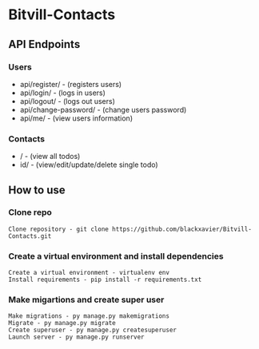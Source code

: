 # Bitvill-Contacts

## API Endpoints

### Users

* api/register/ - (registers users)
* api/login/ - (logs in users)
* api/logout/ - (logs out users)
* api/change-password/ - (change users password)
* api/me/ - (view users information)

### Contacts

* / - (view all todos)
* id/ - (view/edit/update/delete single todo)

## How to use

### Clone repo

    Clone repository - git clone https://github.com/blackxavier/Bitvill-Contacts.git

### Create a virtual environment and install dependencies

    Create a virtual environment - virtualenv env
    Install requirements - pip install -r requirements.txt

### Make migartions and create super user

    Make migrations - py manage.py makemigrations
    Migrate - py manage.py migrate
    Create superuser - py manage.py createsuperuser
    Launch server - py manage.py runserver 
